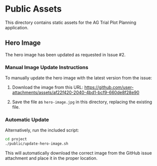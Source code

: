 # Public Assets

This directory contains static assets for the AG Trial Plot Planning application.

## Hero Image

The hero image has been updated as requested in Issue #2. 

### Manual Image Update Instructions

To manually update the hero image with the latest version from the issue:

1. Download the image from this URL:
   https://github.com/user-attachments/assets/af22f420-2040-4bd1-bcf9-660de8f28e90

2. Save the file as `hero-image.jpg` in this directory, replacing the existing file.

### Automatic Update

Alternatively, run the included script:

```bash
cd project
./public/update-hero-image.sh
```

This will automatically download the correct image from the GitHub issue attachment and place it in the proper location.